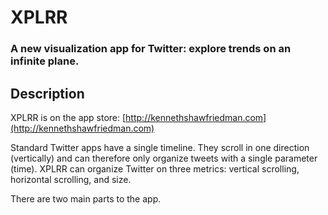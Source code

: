 # XPLRR #

### A new visualization app for Twitter: explore trends on an infinite plane. ###

## Description ##
XPLRR is on the app store: [http://kennethshawfriedman.com](http://kennethshawfriedman.com)

Standard Twitter apps have a single timeline. They scroll in one direction (vertically) and can therefore only organize tweets with a single parameter (time). XPLRR can organize Twitter on three metrics: vertical scrolling, horizontal scrolling, and size.

There are two main parts to the app. 
